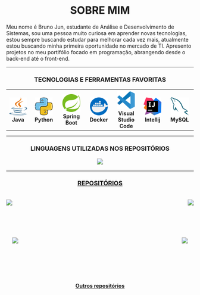 <h1 align="center">SOBRE MIM</h1>

Meu nome é Bruno Jun, estudante de Análise e Desenvolvimento de Sistemas, sou uma pessoa muito curiosa em aprender novas tecnologias, estou sempre buscando estudar para melhorar cada vez mais, atualmente estou buscando minha primeira oportunidade no mercado de TI. Apresento projetos no meu portifólio focado em programação, abrangendo desde o back-end até o front-end.

<hr>

<h3 align="center">TECNOLOGIAS E FERRAMENTAS FAVORITAS</h3>

<table>
  <tr>
    <th align="center" width="96">
        <img src="./images/java.svg" width="48" height="48" alt="Java" />
      <br>Java
    </th> 
    <th align="center" width="96">
        <img src="./images/python.png" width="48" height="48" alt="Python" />
      <br>Python
    </th>
    <th align="center" width="96">
        <img src="./images/springBoot.svg" width="48" height="48" alt="Python" />
      <br>Spring Boot
    </th>
    <th align="center" width="96">
        <img src="./images/docker.png" width="48" height="48" alt="Python" />
      <br>Docker
    </th>
    <th align="center" width="96">
        <img src="./images/visualStudioCode.svg" width="48" height="48" alt="Python" />
      <br>Visual Studio Code
    </th>
    <th align="center" width="96">
        <img src="./images/intellij.svg" width="48" height="48" alt="Python" />
      <br>Intellij
    </th>
    <th align="center" width="96">
        <img src="./images/mysql.svg" width="48" height="48" alt="Python" />
      <br>MySQL
    </th>
  </tr>
</table>

<hr>

<h3 align="center">LINGUAGENS UTILIZADAS NOS REPOSITÓRIOS</h3>

<div align="center">
<a href="https://github.com/BrunoJun">
<img loading="lazy" height="180em" src="https://github-readme-stats.vercel.app/api/top-langs/?username=BrunoJun&layout=compact&langs_count=7&theme=shadow_green"/>
</div>

<hr>

<h3 align="center">REPOSITÓRIOS</h3>
<br>

<div width="100%" align="center">
  <a align="left" href="https://https://github.com/BrunoJun/curso-spring-boot-rest" title="curso-spring-boot-rest"><img align="left" height="115" src="https://github-readme-stats.vercel.app/api/pin/?username=BrunoJun&repo=curso-spring-boot-rest&theme=shadow_green&border_color=green&border_radius=10"></a>
  <a align="right" href="https://https://github.com/BrunoJun/projetos-linux-dio" title="projetos-linux-dio"><img align="right" height="115" src="https://github-readme-stats.vercel.app/api/pin/?username=BrunoJun&repo=projetos-linux-dio&theme=shadow_green&border_color=green&border_radius=10"></a>
</div>
<br/><br/><br/><br/><br/><br/>
<div width="100%" align="center">
  <a align="left" href="https://github.com/BrunoJun/curso-docker" title="curso-docker"><img align="left" height="115" src="https://github-readme-stats.vercel.app/api/pin/?username=BrunoJun&repo=curso-docker&theme=shadow_green&border_color=green&border_radius=10"></a>
  <a align="right" href="https://github.com/BrunoJun/projeto-angular-messiFreeKicks" title="projeto-angular-messiFreeKicks"><img align="right" height="115" src="https://github-readme-stats.vercel.app/api/pin/?username=BrunoJun&repo=projeto-angular-messiFreeKicks&theme=shadow_green&border_color=green&border_radius=10"></a>
</div>
<br/><br/><br/><br/><br/><br/>

<h4 align="center">
  <a href="https://github.com/BrunoJun?tab=repositories" title="Outros repositórios">Outros repositórios</a>
</h4>
